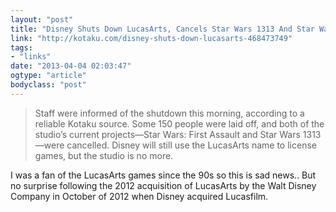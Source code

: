 ```yaml
---
layout: "post"
title: "Disney Shuts Down LucasArts, Cancels Star Wars 1313 And Star Wars: First Assault"
link: "http://kotaku.com/disney-shuts-down-lucasarts-468473749"
tags: 
- "links"
date: "2013-04-04 02:03:47"
ogtype: "article"
bodyclass: "post"
---
```


> Staff were informed of the shutdown this morning, according to a reliable Kotaku source. Some 150 people were laid off, and both of the studio’s current projects—Star Wars: First Assault and Star Wars 1313—were cancelled. Disney will still use the LucasArts name to license games, but the studio is no more.

I was a fan of the LucasArts games since the 90s so this is sad news.. But no surprise following the 2012 acquisition of LucasArts by the Walt Disney Company in October of 2012 when Disney acquired Lucasfilm.